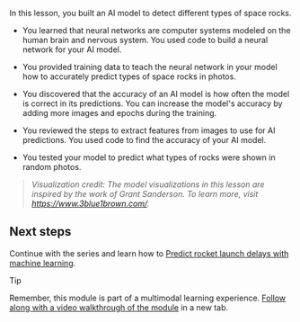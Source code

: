 In this lesson, you built an AI model to detect different types of space rocks.

- You learned that neural networks are computer systems modeled on the human brain and nervous system. You used code to build a neural network for your AI model.

- You provided training data to teach the neural network in your model how to accurately predict types of space rocks in photos.

- You discovered that the accuracy of an AI model is how often the model is correct in its predictions. You can increase the model's accuracy by adding more images and epochs during the training.

- You reviewed the steps to extract features from images to use for AI predictions. You used code to find the accuracy of your AI model.

- You tested your model to predict what types of rocks were shown in random photos.

> *Visualization credit: The model visualizations in this lesson are inspired by the work of Grant Sanderson. To learn more, visit https://www.3blue1brown.com/.*

## Next steps

Continue with the series and learn how to [Predict rocket launch delays with machine learning](../../../paths/machine-learning-predict-launch-delay-nasa/index.yml).

> [!TIP]
> Remember, this module is part of a multimodal learning experience. [Follow along with a video walkthrough of the module](https://youtu.be/XoHR4p8AO9o?azure-portal=true) in a new tab.
